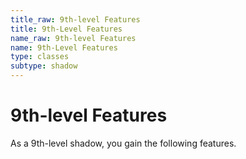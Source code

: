 ```yaml
---
title_raw: 9th-level Features
title: 9th-Level Features
name_raw: 9th-level Features
name: 9th-Level Features
type: classes
subtype: shadow
---
```


# 9th-level Features

As a 9th-level shadow, you gain the following features.
